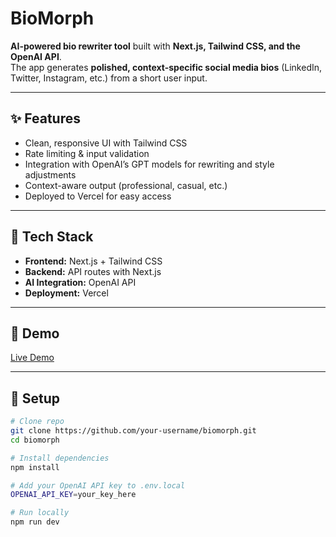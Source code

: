 # BioMorph  

**AI-powered bio rewriter tool** built with **Next.js, Tailwind CSS, and the OpenAI API**.  
The app generates **polished, context-specific social media bios** (LinkedIn, Twitter, Instagram, etc.) from a short user input.  

---

## ✨ Features  
- Clean, responsive UI with Tailwind CSS  
- Rate limiting & input validation  
- Integration with OpenAI’s GPT models for rewriting and style adjustments  
- Context-aware output (professional, casual, etc.)  
- Deployed to Vercel for easy access  

---

## 🚀 Tech Stack  
- **Frontend:** Next.js + Tailwind CSS  
- **Backend:** API routes with Next.js  
- **AI Integration:** OpenAI API  
- **Deployment:** Vercel  

---

## 📸 Demo  
[Live Demo](https://rebioai.vercel.app)  

---

## 🔧 Setup  
```bash
# Clone repo
git clone https://github.com/your-username/biomorph.git
cd biomorph

# Install dependencies
npm install

# Add your OpenAI API key to .env.local
OPENAI_API_KEY=your_key_here

# Run locally
npm run dev

